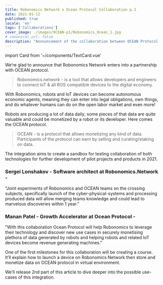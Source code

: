```yaml
---
title: Robonomics Network x Ocean Protocol Collaboration p.1
date: 2021-01-12
published: true
locale: 'en'
tags: ['Collaborations']
cover_image: ./images/OCEAN-p1/Robonomics_Ocean_1.jpg
# canonical_url: false
description: "Announcement of the collaboration between OCEAN Protocol and Robonomics Network"
---
```

import Card from '~/components/TextCard.vue'

We’re glad to announce that Robonomics Network enters into a partnership with OCEAN protocol.

> Robonomics.network - is a tool that allows developers and engineers to connect IoT & all ROS compatible devices to the digital economy.

With Robonomics, robots and IoT devices can become autonomous economic agents, meaning they can enter into legal obligations, own things, and do whatever humans can do on the open labor market and even more!

Robots are producing a lot of data daily; some pieces of that data are quite valuable and could be monetized by a robot or its developer. Here comes the OCEAN protocol.

> OCEAN - is a protocol that allows monetizing any kind of data. Participants of the protocol can earn by selling and curating/staking on data.

The integration aims to create a sandbox for testing collaboration of both technologies for further development of pilot projects and products in 2021.

<Card :image="'/avatars/Sergei-Lonshakov.jpg'" :back="'transparent'">

### Sergei Lonshakov - Software architect at Robonomics.Network - 

"Joint experiments of Robonomics and OCEAN teams on the crossing subjects, specifically launch of the cyber-physical-systems and processing produced data will allow merging teams knowledge and could lead to marvelous discoveries within 1 year."

</Card>

<Card :image="'/avatars/Manan-Patel.jpg'" :back="'transparent'">

### Manan Patel - Growth Accelerator at Ocean Protocol -

"With this collaboration Ocean Protocol will help Robonomics to leverage their technology and discover new use cases in securely monetising plethora of data generated by robots and helping robots and related IoT devices become revenue generating machines."

</Card>

One of the first milestones for this collaboration will be creating a course.
It’ll explain how to launch a device on Robonomics Network then store and monetize data on OCEAN protocol in virtual environment.

We’ll release 2nd part of this article to dive deeper into the possible use-cases of this integration.
